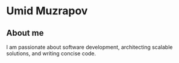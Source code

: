# Umid Muzrapov
## About me
I am passionate about software development, architecting scalable solutions, and writing concise code. 
